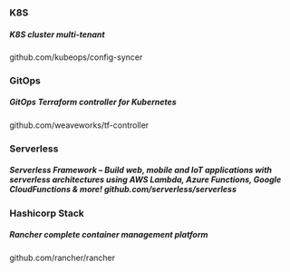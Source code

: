 ### K8S
##### K8S cluster multi-tenant
github.com/kubeops/config-syncer

### GitOps
##### GitOps Terraform controller for Kubernetes
github.com/weaveworks/tf-controller

### Serverless
##### Serverless Framework – Build web, mobile and IoT applications with serverless architectures using AWS Lambda, Azure Functions, Google CloudFunctions & more! github.com/serverless/serverless

### Hashicorp Stack
##### Rancher complete container management platform
github.com/rancher/rancher

